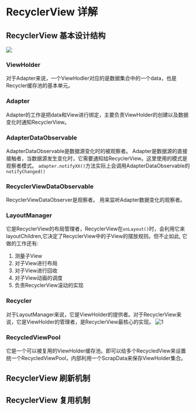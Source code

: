 # RecyclerView 详解

## RecyclerView 基本设计结构

![](../images/android/RecyclerView.png)

### ViewHolder
对于Adapter来说，一个ViewHodler对应的是数据集合中的一个data，也是Recycler缓存池的基本单元。

### Adapter
Adapter的工作是把data和View进行绑定，主要负责ViewHolder的创建以及数据变化时通知RecyclerView。

### AdapterDataObservable
AdapterDataObservable是数据源变化时的被观察者。
Adapter是数据源的直接接触者，当数据源发生变化时，它需要通知给RecyclerView。这里使用的模式是观察者模式。
`adapter.notifyXX()`方法实际上会调用AdapterDataObservable的`notifyChanged()`

### RecyclerViewDataObservable
RecyclerViewDataObserver是观察者。
用来监听Adapter数据变化的观察者。

### LayoutManager
它是RecyclerView的布局管理者，RecyclerView在``onLayout()``时，会利用它来layoutChildren,它决定了RecyclerView中的子View的摆放规则。但不止如此, 它做的工作还有:
1. 测量子View
2. 对子View进行布局
3. 对子View进行回收
4. 对子View动画的调度
5. 负责RecyclerView滚动的实现
### Recycler
对于LayoutManager来说，它是ViewHolder的提供者。对于RecyclerView来说，它是ViewHolder的管理者，是RecyclerView最核心的实现。
![1](../images/android/RecyclerView_Recycler.png)

### RecycledViewPool
它是一个可以被复用的ViewHolder缓存池。即可以给多个RecycledView来设置统一个RecycledViewPool，内部利用一个ScrapData来保存ViewHolder集合。

## RecyclerView 刷新机制

## RecyclerView 复用机制